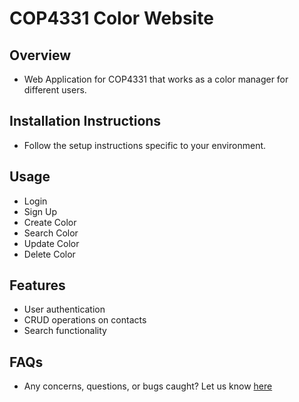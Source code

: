 # COP4331 Color Website

## **Overview**
- Web Application for COP4331 that works as a color manager for different users.

## **Installation Instructions**
- Follow the setup instructions specific to your environment.

## **Usage**
- Login
- Sign Up
- Create Color
- Search Color
- Update Color
- Delete Color

## **Features**
- User authentication
- CRUD operations on contacts
- Search functionality

## **FAQs**
- Any concerns, questions, or bugs caught? Let us know [here](https://github.com/cataon03/poosdweb/issues)
